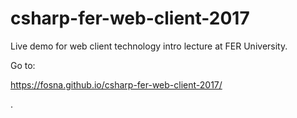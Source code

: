 # csharp-fer-web-client-2017
Live demo for web client technology intro lecture at FER University.

Go to: 

https://fosna.github.io/csharp-fer-web-client-2017/

.
